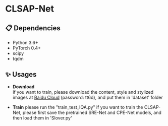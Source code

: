 # CLSAP-Net
##  📋 Dependencies
- Python 3.6+
- PyTorch 0.4+
- scipy
- tqdm


## ✨ Usages
- **Download**  
if you want to train, please download the content, style and stylized images at [Baidu Cloud](https://pan.baidu.com/s/17Q94WQL_cdoyRGkSIXVerg) (password: tt6d), and put them in 'dataset' folder

- **Train**
please run the "train_test_IQA.py"
if you want to train the CLSAP-Net, please first save the pretrained SRE-Net and CPE-Net models, and then load them in 'Slover.py' 
